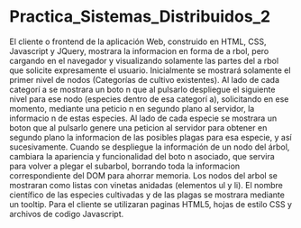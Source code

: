 # Practica_Sistemas_Distribuidos_2
 El cliente o frontend de la aplicación Web, construido en HTML, CSS, Javascript y JQuery, mostrara la informacion en forma de a rbol, pero cargando en el navegador y visualizando solamente las partes del a rbol que solicite expresamente el usuario. Inicialmente se mostrará solamente el primer nivel de nodos (Categorías de cultivo existentes). Al lado de cada categorí a se mostrara un boto n que al pulsarlo despliegue el siguiente nivel para ese nodo (especies dentro de esa categorí a), solicitando en ese momento, mediante una peticio n en segundo plano al servidor, la informacio n de estas especies. Al lado de cada especie se mostrara un boton que al pulsarlo genere una peticion al servidor para obtener en segundo plano la informacion de las posibles plagas para esa especie, y así sucesivamente. Cuando se despliegue la información de un nodo del árbol, cambiara la apariencia y funcionalidad del boto n asociado, que servira para volver a plegar el subarbol, borrando toda la informacion correspondiente del DOM para ahorrar memoria.  Los nodos del arbol se mostraran como listas con vinetas anidadas (elementos ul y li). El nombre científico de las especies cultivadas y de las plagas  se mostrara mediante un tooltip. Para el cliente se utilizaran paginas HTML5, hojas de estilo CSS y archivos de codigo Javascript. 
